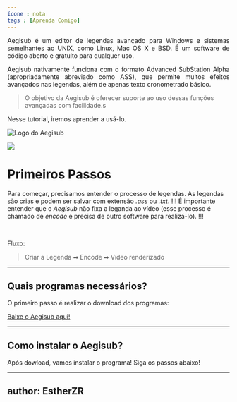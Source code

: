 ```yaml
---
ícone : nota
tags : [Aprenda Comigo]
---
```

<p style="text-align: justify;"> Aegisub é um editor de legendas avançado para Windows e sistemas semelhantes ao UNIX, como Linux, Mac OS X e BSD. É um software de código aberto e gratuito para qualquer uso.

<p style="text-align: justify;"> Aegisub nativamente funciona com o formato Advanced SubStation Alpha (apropriadamente abreviado como ASS), que permite muitos efeitos avançados nas legendas, além de apenas texto cronometrado básico. 

>O objetivo da Aegisub é oferecer suporte ao uso dessas funções avançadas com facilidade.s

Nesse tutorial, iremos aprender a usá-lo.

![Logo do Aegisub](../img/Aegisub-logo.png "Aegisub")

![](../img/barra.png)


#  Primeiros Passos

Para começar, precisamos entender o processo de legendas.
As legendas são crias e podem ser salvar com extensão _.ass_ ou _.txt_.
!!!
É importante entender que o _Aegisub_ não fixa a leganda ao vídeo (esse processo é chamado de _encode_ e precisa de outro software para realizá-lo).
!!!

<br>

Fluxo:
> Criar a Legenda ➡ Encode ➡ Vídeo renderizado





---

##  Quais programas necessários?

O primeiro passo é realizar o download dos programas:

[Baixe o Aegisub aqui!](https://drive.google.com/file/d/0B4PUVC4xalppRVBkdXIxd2FsYjg/view?usp=sharing&resourcekey=0-O_68n6xx3magle4ac5tMvw)


---

## Como instalar o Aegisub?

Após dowload, vamos instalar o programa!
Siga os passos abaixo!



---
author: EstherZR
---
